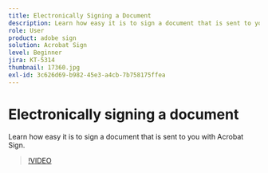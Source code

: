 ```yaml
---
title: Electronically Signing a Document
description: Learn how easy it is to sign a document that is sent to you with Acrobat Sign
role: User
product: adobe sign
solution: Acrobat Sign
level: Beginner
jira: KT-5314
thumbnail: 17360.jpg
exl-id: 3c626d69-b982-45e3-a4cb-7b758175ffea
---
```

# Electronically signing a document

Learn how easy it is to sign a document that is sent to you with Acrobat Sign.

>[!VIDEO](https://video.tv.adobe.com/v/344217?quality=12&learn=on&hidetitle=true)
